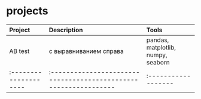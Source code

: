 # projects

| Project | Description | Tools |
| :-------------------- | :--------------------------------------------------------------- |:------------------ |
| AB test               | с выравниванием справа                                           | pandas, matplotlib, numpy, seaborn|
| :-------------------- | :--------------------------------------------------------------- |:------------------ |

